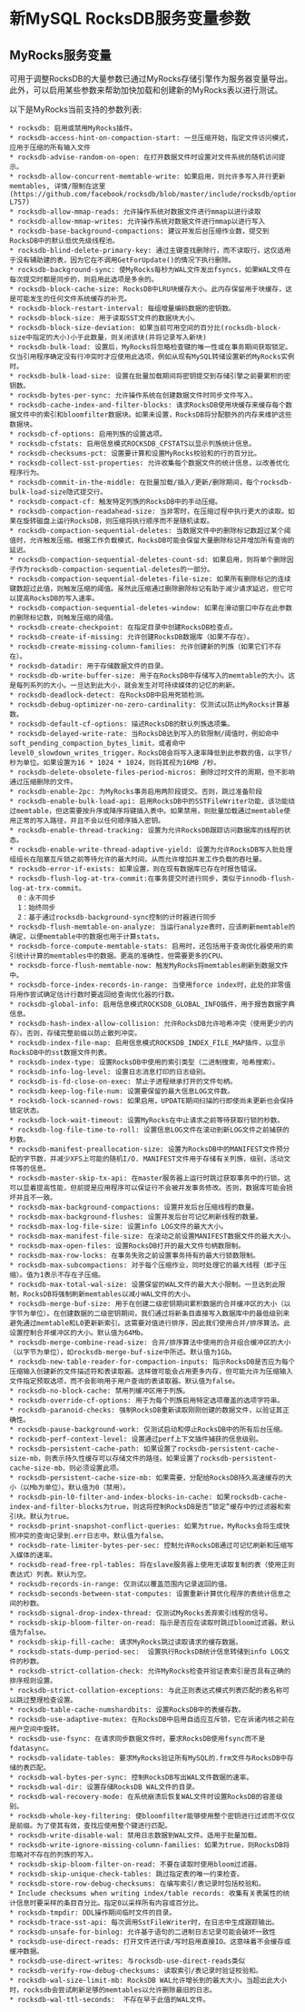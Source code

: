 # 新MySQL RocksDB服务变量参数

## MyRocks服务变量
可用于调整RocksDB的大量参数已通过MyRocks存储引擎作为服务器变量导出。
此外，可以启用某些参数来帮助加快加载和创建新的MyRocks表以进行测试。

以下是MyRocks当前支持的参数列表:

    * rocksdb: 启用或禁用MyRocks插件。
    * rocksdb-access-hint-on-compaction-start: 一旦压缩开始，指定文件访问模式，应用于压缩的所有输入文件
    * rocksdb-advise-random-on-open: 在打开数据文件时设置对文件系统的随机访问提示。
    * rocksdb-allow-concurrent-memtable-write: 如果启用，则允许多写入并行更新memtables, 详情/限制在这里(https://github.com/facebook/rocksdb/blob/master/include/rocksdb/options.h#L749-L757)
    * rocksdb-allow-mmap-reads: 允许操作系统对数据文件进行mmap以进行读取
    * rocksdb-allow-mmap-writes: 允许操作系统对数据文件进行mmap以进行写入
    * rocksdb-base-background-compactions: 建议并发后台压缩作业数，提交到RocksDB中的默认低优先级线程池。
    * rocksdb-blind-delete-primary-key: 通过主键查找删除行，而不读取行，这仅适用于没有辅助建的表，因为它在不调用GetForUpdate()的情况下执行删除。
    * rocksdb-background-sync: 使MyRocks每秒为WAL文件发出fsyncs，如果WAL文件在每次提交时都是同步的，则启用此选项是多余的。
    * rocksdb-block-cache-size: RocksDB中LRU块缓存大小。此内存保留用于块缓存，这是可能发生的任何文件系统缓存的补充。
    * rocksdb-block-restart-interval: 每组增量编码数据的密钥数。
    * rocksdb-block-size: 用于读取SST文件的数据块大小。
    * rocksdb-block-size-deviation: 如果当前可用空间的百分比(rocksdb-block-size中指定的大小)小于此数量，则关闭该块(并将记录写入新块)
    * rocksdb-bulk-load: 设置后，MyRocks将忽略检查键的唯一性或在事务期间获取锁定。仅当引用程序确定没有行冲突时才应使用此选项，例如从现有MySQL转储设置新的MyRocks实例时。
    * rocksdb-bulk-load-size: 设置在批量加载期间将密钥提交到存储引擎之前要累积的密钥数。
    * rocksdb-bytes-per-sync: 允许操作系统在创建数据文件时同步文件写入。
    * rocksdb-cache-index-and-filter-blocks: 请求RocksDB使用块缓存来缓存每个数据文件中的索引和bloomfilter数据块。如果未设置，RocksDB将分配额外的内存来维护这些数据块。
    * rocksdb-cf-options: 启用列族的设置选项。
    * rocksdb-cfstats: 启用信息模式ROCKSDB_CFSTATS以显示列族统计信息。
    * rocksdb-checksums-pct: 设置要计算和设置MyRocks校验和的行的百分比。
    * rocksdb-collect-sst-properties: 允许收集每个数据文件的统计信息，以改善优化程序行为。
    * rocksdb-commit-in-the-middle: 在批量加载/插入/更新/删除期间，每个rocksdb-bulk-load-size隐式提交行。
    * rocksdb-compact-cf: 触发特定列族的RocksDB中的手动压缩。
    * rocksdb-compaction-readahead-size: 当非零时，在压缩过程中执行更大的读取。如果在旋转磁盘上运行RocksDB，则压缩将执行顺序而不是随机读取。
    * rocksdb-compaction-sequential-deletes: 当数据文件中的删除标记数超过某个阈值时，允许触发压缩。根据工作负载模式，RocksDB可能会保留大量删除标记并增加所有查询的延迟。
    * rocksdb-compaction-sequential-deletes-count-sd: 如果启用，则将单个删除因子作为rocksdb-compaction-sequential-deletes的一部分。
    * rocksdb-compaction-sequential-deletes-file-size: 如果所有删除标记的连续键数超过此值，则触发压缩的阈值。虽然此压缩通过删除删除标记有助于减少请求延迟，但它可以提高RocksDB的写入速率。
    * rocksdb-compaction-sequential-deletes-window: 如果在滑动窗口中存在此参数的删除标记数，则触发压缩的阈值。
    * rocksdb-create-checkpoint: 在指定目录中创建RocksDB检查点。
    * rocksdb-create-if-missing: 允许创建RocksDB数据库（如果不存在）。
    * rocksdb-create-missing-column-families: 允许创建新的列族（如果它们不存在）。
    * rocksdb-datadir: 用于存储数据文件的目录。
    * rocksdb-db-write-buffer-size: 用于在RocksDB中存储写入的memtable的大小。这是每列系列的大小。一旦达到此大小，就会发生对可持续媒体的记忆的刷新。
    * rocksdb-deadlock-detect: 在RocksDB中启用死锁检测。
    * rocksdb-debug-optimizer-no-zero-cardinality: 仅测试以防止MyRocks计算基数。
    * rocksdb-default-cf-options: 描述RocksDB的默认列族选项集。
    * rocksdb-delayed-write-rate: 当RocksDB达到写入的软限制/阈值时，例如命中soft_pending_compaction_bytes_limit，或者命中level0_slowdown_writes_trigger，RocksDB会将写入速率降低到此参数的值，以字节/秒为单位。如果设置为16 * 1024 * 1024，则将其视为16MB /秒。
    * rocksdb-delete-obsolete-files-period-micros: 删除过时文件的周期，但不影响通过压缩删除的文件。
    * rocksdb-enable-2pc: 为MyRocks事务启用两阶段提交。否则，跳过准备阶段
    * rocksdb-enable-bulk-load-api: 启用RocksDB中的SSTFileWriter功能，该功能绕过memtable，但这需要按升序或降序将键插入表中。如果禁用，则批量加载通过memtable使用正常的写入路径，并且不会以任何顺序插入密钥。
    * rocksdb-enable-thread-tracking: 设置为允许RocksDB跟踪访问数据库的线程的状态。
    * rocksdb-enable-write-thread-adaptive-yield: 设置为允许RocksDB写入批处理组组长在阻塞互斥锁之前等待允许的最大时间，从而允许增加并发工作负载的吞吐量。
    * rocksdb-error-if-exists: 如果设置，则在现有数据库已存在时报告错误。
    * rocksdb-flush-log-at-trx-commit:在事务提交时进行同步，类似于innodb-flush-log-at-trx-commit。
      0：永不同步
      1：始终同步
      2：基于通过rocksdb-background-sync控制的计时器进行同步
    * rocksdb-flush-memtable-on-analyze: 当运行analyze表时，应该刷新memtable的确定，以便memtable中的数据也用于计算stats。
    * rocksdb-force-compute-memtable-stats: 启用时，还包括用于查询优化器使用的索引统计计算的memtables中的数据。更高的准确性，但需要更多的CPU。
    * rocksdb-force-flush-memtable-now: 触发MyRocks将memtables刷新到数据文件中。
    * rocksdb-force-index-records-in-range: 当使用force index时，此处的非零值将用作尝试确定估计行数时要返回给查询优化器的行数。
    * rocksdb-global-info: 启用信息模式ROCKSDB_GLOBAL_INFO插件，用于报告数据字典信息。
    * rocksdb-hash-index-allow-collision: 允许RocksDB允许哈希冲突（使用更少的内存）。否则，存储完整前缀以防止散列冲突。
    * rocksdb-index-file-map: 启用信息模式ROCKSDB_INDEX_FILE_MAP插件，以显示RocksDB中的sst数据文件列表。
    * rocksdb-index-type: 设置RocksDB中使用的索引类型（二进制搜索，哈希搜索）。
    * rocksdb-info-log-level: 设置日志消息打印的日志级别。
    * rocksdb-is-fd-close-on-exec: 禁止子进程继承打开的文件句柄。
    * rocksdb-keep-log-file-num: 设置要保留的最大信息LOG文件数。
    * rocksdb-lock-scanned-rows: 如果启用，UPDATE期间扫描的行即使尚未更新也会保持锁定状态。
    * rocksdb-lock-wait-timeout: 设置MyRocks在中止请求之前等待获取行锁的秒数。
    * rocksdb-log-file-time-to-roll: 设置信息LOG文件在滚动到新LOG文件之前捕获的秒数。
    * rocksdb-manifest-preallocation-size: 设置为RocksDB中的MANIFEST文件预分配的字节数，并减少XFS上可能的随机I/O. MANIFEST文件用于存储有关列族，级别，活动文件等的信息。
    * rocksdb-master-skip-tx-api: 在master服务器上运行时跳过获取事务中的行锁。这可以显着提高性能，但前提是应用程序可以保证行不会被并发事务修改。否则，数据库可能会损坏并且不一致。
    * rocksdb-max-background-compactions: 设置并发后台压缩线程的数量。
    * rocksdb-max-background-flushes: 设置并发后台可记忆刷新线程的数量。
    * rocksdb-max-log-file-size: 设置info LOG文件的最大大小。
    * rocksdb-max-manifest-file-size: 在滚动之前设置MANIFEST数据文件的最大大小。
    * rocksdb-max-open-files: 设置RocksDB打开的最大文件句柄数限制。
    * rocksdb-max-row-locks: 在事务失败之前设置事务持有的最大行锁数限制。
    * rocksdb-max-subcompactions: 对于每个压缩作业，同时处理它的最大线程（即子压缩）。值为1表示不存在子压缩。
    * rocksdb-max-total-wal-size: 设置保留的WAL文件的最大大小限制。一旦达到此限制，RocksDB将强制刷新memtables以减小WAL文件的大小。
    * rocksdb-merge-buf-size: 用于在创建二级密钥期间累积数据的合并缓冲区的大小（以字节为单位）。在创建数据的二级密钥期间，我们通过将新条目直接写入数据库中的最低级别来避免通过memtable和L0更新新索引。这需要对值进行排序，因此我们使用合并/排序算法。此设置控制合并缓冲区的大小。默认值为64Mb。
    * rocksdb-merge-combine-read-size: 合并/排序算法中使用的合并组合缓冲区的大小（以字节为单位），如rocksdb-merge-buf-size中所述。默认值为1Gb。
    * rocksdb-new-table-reader-for-compaction-inputs: 指示RocksDB是否应为每个压缩输入创建新的文件描述符和表读取器。这样做可能会占用更多内存，但可能允许为压缩输入文件指定预取选项，而不会影响用于用户查询的表读取器。默认值为false。
    * rocksdb-no-block-cache: 禁用列缓冲区用于列族。
    * rocksdb-override-cf-options: 用于为每个列族启用特定选项覆盖的选项字符串。
    * rocksdb-paranoid-checks: 强制RocksDB重新读取刚刚创建的数据文件，以验证其正确性。
    * rocksdb-pause-background-work: 仅测试启动和停止RocksDB中的所有后台压缩。
    * rocksdb-perf-context-level: 设置通过perf上下文插件捕获的信息级别。
    * rocksdb-persistent-cache-path: 如果设置了rocksdb-persistent-cache-size-mb，则表示持久性缓存可以存储文件的路径。如果设置了rocksdb-persistent-cache-size-mb，则必须设置此项。
    * rocksdb-persistent-cache-size-mb: 如果需要，分配给RocksDB持久高速缓存的大小（以Mb为单位）。默认值为0（禁用）。
    * rocksdb-pin-l0-filter-and-index-blocks-in-cache: 如果rocksdb-cache-index-and-filter-blocks为true，则这将控制RocksDB是否“锁定”缓存中的过滤器和索引块。默认为true。
    * rocksdb-print-snapshot-conflict-queries: 如果为true，MyRocks会将生成快照冲突的查询记录到.err日志中。默认值为false。
    * rocksdb-rate-limiter-bytes-per-sec: 控制允许RocksDB通过可记忆刷新和压缩写入媒体的速率。
    * rocksdb-read-free-rpl-tables: 将在slave服务器上使用无读取复制的表（使用正则表达式）列表。默认为空。
    * rocksdb-records-in-range: 仅测试以覆盖范围内记录返回的值。
    * rocksdb-seconds-between-stat-computes: 设置重新计算优化程序的表统计信息之间的秒数。
    * rocksdb-signal-drop-index-thread: 仅测试MyRocks丢弃索引线程的信号。
    * rocksdb-skip-bloom-filter-on-read: 指示是否应在读取时跳过bloom过滤器。默认值为false。
    * rocksdb-skip-fill-cache: 请求MyRocks跳过读取请求的缓存数据。
    * rocksdb-stats-dump-period-sec:  设置执行RocksDB统计信息转储到info LOG文件的秒数。  
    * rocksdb-strict-collation-check: 允许MyRocks检查并验证表索引是否具有正确的排序规则设置。
    * rocksdb-strict-collation-exceptions: 与此正则表达式模式列表匹配的表名称可以跳过整理检查设置。
    * rocksdb-table-cache-numshardbits: 设置RocksDB中的表缓存数。
    * rocksdb-use-adaptive-mutex: 在RocksDB中启用自适应互斥锁，它在诉诸内核之前在用户空间中旋转。
    * rocksdb-use-fsync: 在请求同步数据文件时，要求RocksDB使用fsync而不是fdatasync。
    * rocksdb-validate-tables: 要求MyRocks验证所有MySQL的.frm文件与RocksDB中存储的表匹配。
    * rocksdb-wal-bytes-per-sync: 控制RocksDB写出WAL文件数据的速率。
    * rocksdb-wal-dir: 设置存储RocksDB WAL文件的目录。
    * rocksdb-wal-recovery-mode: 在系统崩溃后恢复WAL文件时设置RocksDB的容差级别。
    * rocksdb-whole-key-filtering: 使bloomfilter能够使用整个密钥进行过滤而不仅仅是前缀。为了使其有效，查找应使用整个键进行匹配。
    * rocksdb-write-disable-wal: 禁用日志数据到WAL文件。适用于批量加载。
    * rocksdb-write-ignore-missing-column-families: 如果为true，则RocksDB将忽略对不存在的列族的写入。
    * rocksdb-skip-bloom-filter-on-read: 不要在读取时使用bloom过滤器。
    * rocksdb-skip-unique-check-tables: 跳过指定表的唯一约束检查​​。
    * rocksdb-store-row-debug-checksums: 在编写索引/表记录时包括校验和。
    * Include checksums when writing index/table records: 收集有关表属性的统计信息时要采样的条目百分比。指定0以采样所有内容或百分比。
    * rocksdb-tmpdir: DDL操作期间临时文件的目录。
    * rocksdb-trace-sst-api: 每次调用SstFileWriter时，在日志中生成跟踪输出。
    * rocksdb-unsafe-for-binlog: 允许基于语句的二进制日志记录可能会破坏一致性
    * rocksdb-use-direct-reads: 打开文件进行读/写时启用直接IO。这意味着不会缓存或缓冲数据。
    * rocksdb-use-direct-writes: 与rocksdb-use-direct-reads类似
    * rocksdb-verify-row-debug-checksums: 读取索引/表记录时验证校验和。
    * rocksdb-wal-size-limit-mb: RocksDB WAL允许增长到的最大大小。当超出此大小时，rocksdb会尝试刷新足够的memtables以允许删除最旧的日志。
    * rocksdb-wal-ttl-seconds:  不存在早于此值的WAL文件。                    